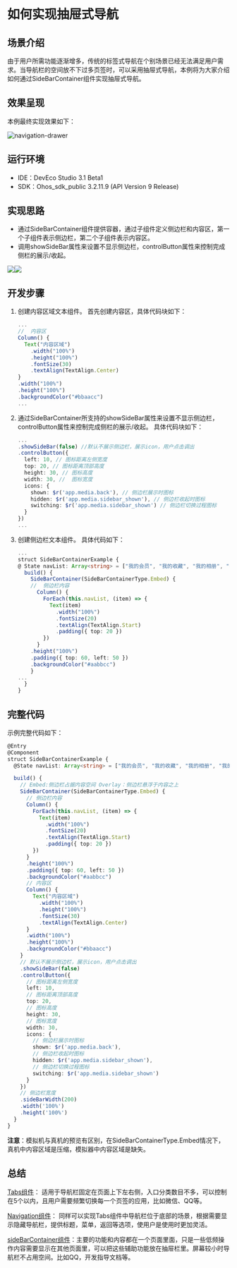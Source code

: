 # 如何实现抽屉式导航

## 场景介绍
由于用户所需功能逐渐增多，传统的标签式导航在个别场景已经无法满足用户需求。当导航栏的空间放不下过多页签时，可以采用抽屉式导航，本例将为大家介绍如何通过SideBarContainer组件实现抽屉式导航。

## 效果呈现
本例最终实现效果如下：

![navigation-drawer](figures/navigation-drawer.gif)

## 运行环境
- IDE：DevEco Studio 3.1 Beta1
- SDK：Ohos_sdk_public 3.2.11.9 (API Version 9 Release)

## 实现思路
- 通过SideBarContainer组件提供容器，通过子组件定义侧边栏和内容区，第一个子组件表示侧边栏，第二个子组件表示内容区。
- 调用showSideBar属性来设置不显示侧边栏，controlButton属性来控制完成侧栏的展示/收起。

![](figures/navigation-drawer1.PNG)![](figures/navigation-drawer2.png)

## 开发步骤
1. 创建内容区域文本组件。
首先创建内容区，具体代码块如下：
    ```ts
    ...
    //  内容区
    Column() {
      Text("内容区域")
        .width("100%")
        .height("100%")
        .fontSize(30)
        .textAlign(TextAlign.Center)
    }
    .width("100%")
    .height("100%")
    .backgroundColor("#bbaacc")
    ...
    ```
2. 通过SideBarContainer所支持的showSideBar属性来设置不显示侧边栏，controlButton属性来控制完成侧栏的展示/收起。
具体代码块如下：
    ```ts
    ...
    .showSideBar(false) //默认不展示侧边栏，展示icon，用户点击调出
    .controlButton({
      left: 10, // 图标距离左侧宽度
      top: 20, // 图标距离顶部高度
      height: 30, // 图标高度
      width: 30, //  图标宽度
      icons: {
        shown: $r('app.media.back'), // 侧边栏展示时图标
        hidden: $r('app.media.sidebar_shown'), // 侧边栏收起时图标
        switching: $r('app.media.sidebar_shown') // 侧边栏切换过程图标
      }
    })
    ...
    ```
3. 创建侧边栏文本组件。
具体代码如下：

    ```ts
    ...
    struct SideBarContainerExample {
    @ State navList: Array<string> = ["我的会员", "我的收藏", "我的相册", "我的文件",]
      build() {
        SideBarContainer(SideBarContainerType.Embed) {
        //  侧边栏内容
          Column() {
            ForEach(this.navList, (item) => {
              Text(item)
                .width("100%")
                .fontSize(20)
                .textAlign(TextAlign.Start)
                .padding({ top: 20 })
            })
          }
        .height("100%")
        .padding({ top: 60, left: 50 })
        .backgroundColor("#aabbcc")
        }
    ...
      }
    }
    ```
## 完整代码
示例完整代码如下：

```ts
@Entry
@Component
struct SideBarContainerExample {
  @State navList: Array<string> = ["我的会员", "我的收藏", "我的相册", "我的文件",]

  build() {
    // Embed:侧边栏占据内容空间 Overlay：侧边栏悬浮于内容之上
    SideBarContainer(SideBarContainerType.Embed) { 
      // 侧边栏内容
      Column() {
        ForEach(this.navList, (item) => {
          Text(item)
            .width("100%")
            .fontSize(20)
            .textAlign(TextAlign.Start)
            .padding({ top: 20 })
        })
      }
      .height("100%")
      .padding({ top: 60, left: 50 })
      .backgroundColor("#aabbcc")
      // 内容区
      Column() {
        Text("内容区域")
          .width("100%")
          .height("100%")
          .fontSize(30)
          .textAlign(TextAlign.Center)
      }
      .width("100%")
      .height("100%")
      .backgroundColor("#bbaacc")
    }
    // 默认不展示侧边栏，展示icon，用户点击调出
    .showSideBar(false) 
    .controlButton({
      // 图标距离左侧宽度
      left: 10, 
      // 图标距离顶部高度
      top: 20, 
      // 图标高度
      height: 30, 
      // 图标宽度
      width: 30, 
      icons: {
        // 侧边栏展示时图标
        shown: $r('app.media.back'), 
        // 侧边栏收起时图标
        hidden: $r('app.media.sidebar_shown'), 
        // 侧边栏切换过程图标
        switching: $r('app.media.sidebar_shown') 
      }
    })
    // 侧边栏宽度
    .sideBarWidth(200) 
    .width('100%')
    .height('100%')
  }
}

```
**注意**：模拟机与真机的预览有区别，在SideBarContainerType.Embed情况下，真机中内容区域是压缩，模拟器中内容区域是缺失。

## 总结

[Tabs组件](../application-dev/reference/arkui-ts/ts-container-tabs.md)： 适用于导航栏固定在页面上下左右侧，入口分类数目不多，可以控制在5个以内，且用户需要频繁切换每一个页签的应用，比如微信、QQ等。

[Navigation组件](../application-dev/reference/arkui-ts/ts-basic-components-navigation.md)： 同样可以实现Tabs组件中导航栏位于底部的场景，根据需要显示隐藏导航栏，提供标题，菜单，返回等选项，使用户是使用时更加灵活。

[sideBarContainer组件](../application-dev/reference/arkui-ts/ts-container-sidebarcontainer.md)：主要的功能和内容都在一个页面里面，只是一些低频操作内容需要显示在其他页面里，可以把这些辅助功能放在抽屉栏里。屏幕较小时导航栏不占用空间。比如QQ，开发指导文档等。


